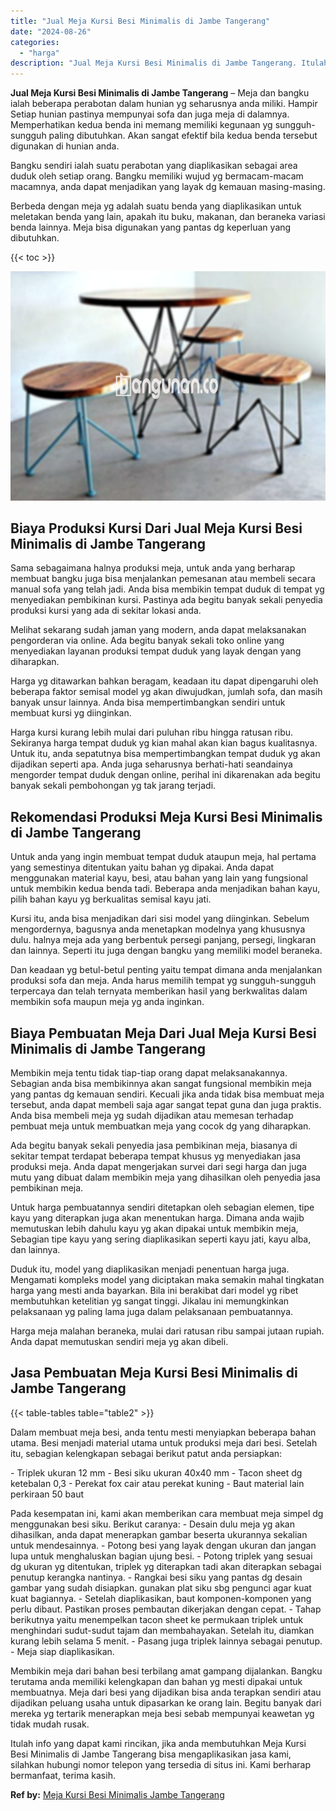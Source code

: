 ```yaml
---
title: "Jual Meja Kursi Besi Minimalis di Jambe Tangerang"
date: "2024-08-26"
categories: 
  - "harga"
description: "Jual Meja Kursi Besi Minimalis di Jambe Tangerang. Itulah info yang dapat kami rincikan, jika anda membutuhkan Meja Kursi Besi Minimalis di Jambe Tangerang b..."
---
```


**Jual Meja Kursi Besi Minimalis di Jambe Tangerang** – Meja dan bangku ialah beberapa perabotan dalam hunian yg seharusnya anda miliki. Hampir Setiap hunian pastinya mempunyai sofa dan juga meja di dalamnya. Memperhatikan kedua benda ini memang memiliki kegunaan yg sungguh-sungguh paling dibutuhkan. Akan sangat efektif bila kedua benda tersebut digunakan di hunian anda.

Bangku sendiri ialah suatu perabotan yang diaplikasikan sebagai area duduk oleh setiap orang. Bangku memiliki wujud yg bermacam-macam macamnya, anda dapat menjadikan yang layak dg kemauan masing-masing.

Berbeda dengan meja yg adalah suatu benda yang diaplikasikan untuk meletakan benda yang lain, apakah itu buku, makanan, dan beraneka variasi benda lainnya. Meja bisa digunakan yang pantas dg keperluan yang dibutuhkan.

{{< toc >}}

![Jual Meja Kursi Besi Minimalis di Jambe Tangerang](/images/jual-meja-besi-murah16.png)

## Biaya Produksi Kursi Dari Jual Meja Kursi Besi Minimalis di Jambe Tangerang

Sama sebagaimana halnya produksi meja, untuk anda yang berharap membuat bangku juga bisa menjalankan pemesanan atau membeli secara manual sofa yang telah jadi. Anda bisa membikin tempat duduk di tempat yg menyediakan pembikinan kursi. Pastinya ada begitu banyak sekali penyedia produksi kursi yang ada di sekitar lokasi anda.

Melihat sekarang sudah jaman yang modern, anda dapat melaksanakan pengorderan via online. Ada begitu banyak sekali toko online yang menyediakan layanan produksi tempat duduk yang layak dengan yang diharapkan.

Harga yg ditawarkan bahkan beragam, keadaan itu dapat dipengaruhi oleh beberapa faktor semisal model yg akan diwujudkan, jumlah sofa, dan masih banyak unsur lainnya. Anda bisa mempertimbangkan sendiri untuk membuat kursi yg diinginkan.

Harga kursi kurang lebih mulai dari puluhan ribu hingga ratusan ribu. Sekiranya harga tempat duduk yg kian mahal akan kian bagus kualitasnya. Untuk itu, anda sepatutnya bisa mempertimbangkan tempat duduk yg akan dijadikan seperti apa. Anda juga seharusnya berhati-hati seandainya mengorder tempat duduk dengan online, perihal ini dikarenakan ada begitu banyak sekali pembohongan yg tak jarang terjadi.

## Rekomendasi Produksi Meja Kursi Besi Minimalis di Jambe Tangerang

Untuk anda yang ingin membuat tempat duduk ataupun meja, hal pertama yang semestinya ditentukan yaitu bahan yg dipakai. Anda dapat menggunakan material kayu, besi, atau bahan yang lain yang fungsional untuk membikin kedua benda tadi. Beberapa anda menjadikan bahan kayu, pilih bahan kayu yg berkualitas semisal kayu jati.

Kursi itu, anda bisa menjadikan dari sisi model yang diinginkan. Sebelum mengordernya, bagusnya anda menetapkan modelnya yang khususnya dulu. halnya meja ada yang berbentuk persegi panjang, persegi, lingkaran dan lainnya. Seperti itu juga dengan bangku yang memiliki model beraneka.

Dan keadaan yg betul-betul penting yaitu tempat dimana anda menjalankan produksi sofa dan meja. Anda harus memilih tempat yg sungguh-sungguh terpercaya dan telah ternyata memberikan hasil yang berkwalitas dalam membikin sofa maupun meja yg anda inginkan.

## Biaya Pembuatan Meja Dari Jual Meja Kursi Besi Minimalis di Jambe Tangerang

Membikin meja tentu tidak tiap-tiap orang dapat melaksanakannya. Sebagian anda bisa membikinnya akan sangat fungsional membikin meja yang pantas dg kemauan sendiri. Kecuali jika anda tidak bisa membuat meja tersebut, anda dapat membeli saja agar sangat tepat guna dan juga praktis. Anda bisa membeli meja yg sudah dijadikan atau memesan terhadap pembuat meja untuk membuatkan meja yang cocok dg yang diharapkan.

Ada begitu banyak sekali penyedia jasa pembikinan meja, biasanya di sekitar tempat terdapat beberapa tempat khusus yg menyediakan jasa produksi meja. Anda dapat mengerjakan survei dari segi harga dan juga mutu yang dibuat dalam membikin meja yang dihasilkan oleh penyedia jasa pembikinan meja.

Untuk harga pembuatannya sendiri ditetapkan oleh sebagian elemen, tipe kayu yang diterapkan juga akan menentukan harga. Dimana anda wajib memutuskan lebih dahulu kayu yg akan dipakai untuk membikin meja, Sebagian tipe kayu yang sering diaplikasikan seperti kayu jati, kayu alba, dan lainnya.

Duduk itu, model yang diaplikasikan menjadi penentuan harga juga. Mengamati kompleks model yang diciptakan maka semakin mahal tingkatan harga yang mesti anda bayarkan. Bila ini berakibat dari model yg ribet membutuhkan ketelitian yg sangat tinggi. Jikalau ini memungkinkan pelaksanaan yg paling lama juga dalam pelaksanaan pembuatannya.

Harga meja malahan beraneka, mulai dari ratusan ribu sampai jutaan rupiah. Anda dapat memutuskan sendiri meja yg akan dibeli.

## Jasa Pembuatan Meja Kursi Besi Minimalis di Jambe Tangerang

{{< table-tables table="table2" >}}

Dalam membuat meja besi, anda tentu mesti menyiapkan beberapa bahan utama. Besi menjadi material utama untuk produksi meja dari besi. Setelah itu, sebagian kelengkapan sebagai berikut patut anda persiapkan:

\- Triplek ukuran 12 mm - Besi siku ukuran 40x40 mm - Tacon sheet dg ketebalan 0,3 - Perekat fox cair atau perekat kuning - Baut material lain perkiraan 50 baut

Pada kesempatan ini, kami akan memberikan cara membuat meja simpel dg menggunakan besi siku. Berikut caranya: - Desain dulu meja yg akan dihasilkan, anda dapat menerapkan gambar beserta ukurannya sekalian untuk mendesainnya. - Potong besi yang layak dengan ukuran dan jangan lupa untuk menghaluskan bagian ujung besi. - Potong triplek yang sesuai dg ukuran yg ditentukan, triplek yg diterapkan tadi akan diterapkan sebagai penutup kerangka nantinya. - Rangkai besi siku yang pantas dg desain gambar yang sudah disiapkan. gunakan plat siku sbg pengunci agar kuat kuat bagiannya. - Setelah diaplikasikan, baut komponen-komponen yang perlu dibaut. Pastikan proses pembautan dikerjakan dengan cepat. - Tahap berikutnya yaitu menempelkan tacon sheet ke permukaan triplek untuk menghindari sudut-sudut tajam dan membahayakan. Setelah itu, diamkan kurang lebih selama 5 menit. - Pasang juga triplek lainnya sebagai penutup. - Meja siap diaplikasikan.

Membikin meja dari bahan besi terbilang amat gampang dijalankan. Bangku terutama anda memiliki kelengkapan dan bahan yg mesti dipakai untuk membuatnya. Meja dari besi yang dijadikan bisa anda terapkan sendiri atau dijadikan peluang usaha untuk dipasarkan ke orang lain. Begitu banyak dari mereka yg tertarik menerapkan meja besi sebab mempunyai keawetan yg tidak mudah rusak.

Itulah info yang dapat kami rincikan, jika anda membutuhkan Meja Kursi Besi Minimalis di Jambe Tangerang bisa mengaplikasikan jasa kami, silahkan hubungi nomor telepon yang tersedia di situs ini. Kami berharap bermanfaat, terima kasih.

**Ref by:** [Meja Kursi Besi Minimalis Jambe Tangerang](https://id.wikipedia.org/wiki/Meja)
